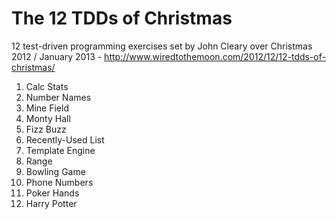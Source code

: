 # The 12 TDDs of Christmas

12 test-driven programming exercises set by John Cleary over Christmas 2012 / January 2013 - http://www.wiredtothemoon.com/2012/12/12-tdds-of-christmas/

1. Calc Stats
1. Number Names
1. Mine Field
1. Monty Hall
1. Fizz Buzz
1. Recently-Used List
1. Template Engine
1. Range
1. Bowling Game
1. Phone Numbers
1. Poker Hands
1. Harry Potter
